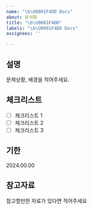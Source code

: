 ```yaml
---
name: "\b\U0001F4DD Docs"
about: 문서화
title: "\b\U0001F4DD"
labels: "\b\U0001F4DD Docs"
assignees: ''

---
```


## 설명
문제상황, 배경을 적어주세요.


## 체크리스트
- [ ] 체크리스트 1
- [ ] 체크리스트 2
- [ ] 체크리스트 3

## 기한
2024.00.00

## 참고자료
참고할만한 자료가 있다면 적어주세요

